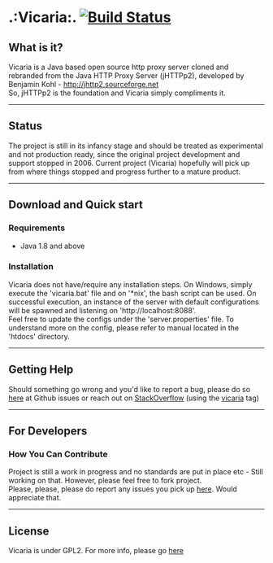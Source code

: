 # .:Vicaria:. [![Build Status](https://travis-ci.org/k1nG5l3yM/vicaria.svg?branch=master)](https://travis-ci.org/k1nG5l3yM/vicaria)

## What is it?
Vicaria is a Java based open source http proxy server cloned and rebranded from the Java HTTP Proxy Server (jHTTPp2), developed by Benjamin Kohl - http://jhttp2.sourceforge.net  
So, jHTTPp2 is the foundation and Vicaria simply compliments it.   

---

## Status
The project is still in its infancy stage and should be treated as experimental and not production ready, since the original project development and support stopped in 2006. Current project (Vicaria) hopefully will pick up from where things stopped and progress further to a mature product. 

---

## Download and Quick start
### Requirements
* Java 1.8 and above  

### Installation
Vicaria does not have/require any installation steps. On Windows, simply execute the 'vicaria.bat' file and on '*nix', the bash script can be used. On successful execution, an instance of the server with default configurations will be spawned and listening on 'http://localhost:8088'.  
Feel free to update the configs under the 'server.properties' file. To understand more on the config, please refer to manual located in the 'htdocs' directory.

---

## Getting Help
Should something go wrong and you'd like to report a bug, please do so [here](https://github.com/k1nG5l3yM/vicaria/issues) at Github issues or reach out on [StackOverflow](http://stackoverflow.com/questions/tagged/vicaria) (using the [vicaria](http://stackoverflow.com/questions/tagged/vicaria) tag)

---

## For Developers
### How You Can Contribute
Project is still a work in progress and no standards are put in place etc - Still working on that. However, please feel free to fork project.  
Please, please, please do report any issues you pick up [here](https://github.com/k1nG5l3yM/vicaria/issues). Would appreciate that.

---
## License
Vicaria is under GPL2. For more info, please go [here](https://github.com/k1nG5l3yM/vicaria/blob/master/LICENSE)
